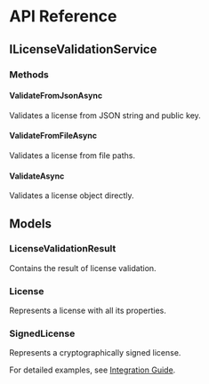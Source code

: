 # API Reference

## ILicenseValidationService

### Methods

#### ValidateFromJsonAsync
Validates a license from JSON string and public key.

#### ValidateFromFileAsync  
Validates a license from file paths.

#### ValidateAsync
Validates a license object directly.

## Models

### LicenseValidationResult
Contains the result of license validation.

### License
Represents a license with all its properties.

### SignedLicense
Represents a cryptographically signed license.

For detailed examples, see [Integration Guide](INTEGRATION.md).
